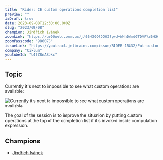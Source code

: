 ```yaml
---
title: "Rider: CE custom operations completion list"
preview: ""
isDraft: true
date: 2023-09-08T12:30:00.000Z
slug: "2023/09/08"
champion: Jindřich Ivánek
zoomLink: "https://us06web.zoom.us/j/88450645505?pwd=WHhDdmdGTDVPVzBHS0FvdFVRWVVTUT09"
zoomPasscode: "986078"
issueLink: "https://youtrack.jetbrains.com/issue/RIDER-15832/Put-custom-operations-at-the-top-of-completion-list-if-its-invoked-on-top-level-inside-computation-expression"
company: "Ciklum"
youtubeId: "U4fZ8nASokc"
---
```


## Topic

Currently it's next to impossible to see what custom operations are available:

<img alt="Currently it's next to impossible to see what custom operations are available" class="img-fluid" src="/images/sessions/ceCustomOperationCompletion.png"/>

The goal of the session is to improve the situation by putting custom operations at the top of the completion list if it's invoked inside computation expression.

## Champions

- [Jindřich Ivánek](https://github.com/jindraivanek)
